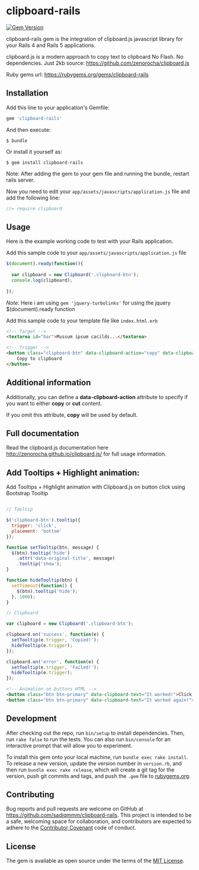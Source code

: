# clipboard-rails
[![Gem Version](https://badge.fury.io/rb/clipboard-rails.svg)](http://badge.fury.io/rb/clipboard-rails)

clipboard-rails gem is the integration of clipboard.js javascript library for your Rails 4 and Rails 5 applications.

clipboard.js is a modern approach to copy text to clipboard No Flash. No dependencies. Just 2kb
source: https://github.com/zenorocha/clipboard.js

Ruby gems url: https://rubygems.org/gems/clipboard-rails

## Installation

Add this line to your application's Gemfile:

```ruby
gem 'clipboard-rails'
```

And then execute:

    $ bundle

Or install it yourself as:

    $ gem install clipboard-rails

Note: After adding the gem to your gem file and running the bundle, restart rails server.

Now you need to edit your `app/assets/javascripts/application.js` file and add the following line:
``` javascript
//= require clipboard
```

## Usage

Here is the example working code to test with your Rails application.

Add this sample code to your `app/assets/javascripts/application.js` file

``` javascript
$(document).ready(function(){  
  
  var clipboard = new Clipboard('.clipboard-btn');
  console.log(clipboard);
	
});
```

*Note:* Here i am using `gem 'jquery-turbolinks'` for using the jquery $(document).ready function 

Add this sample code to your template file like `index.html.erb`

``` html
<!-- Target -->
<textarea id="bar">Mussum ipsum cacilds...</textarea>

<!-- Trigger -->
<button class="clipboard-btn" data-clipboard-action="copy" data-clipboard-target="#bar">
    Copy to clipboard
</button>
```
## Additional information

Additionally, you can define a **data-clipboard-action** attribute to specify if you want to either **copy** or **cut** content.

If you omit this attribute, **copy** will be used by default.

## Full documentation 

Read the clipboard.js documentation here http://zenorocha.github.io/clipboard.js/ for full usage information.


## Add Tooltips + Highlight animation: 

Add Tooltips + Highlight animation with Clipboard.js on button click using Bootstrap Tooltip

``` javascript

// Tooltip

$('clipboard-btn').tooltip({
  trigger: 'click',
  placement: 'bottom'
});

function setTooltip(btn, message) {
  $(btn).tooltip('hide')
    .attr('data-original-title', message)
    .tooltip('show');
}

function hideTooltip(btn) {
  setTimeout(function() {
    $(btn).tooltip('hide');
  }, 1000);
}

// Clipboard

var clipboard = new Clipboard('.clipboard-btn');

clipboard.on('success', function(e) {
  setTooltip(e.trigger, 'Copied!');
  hideTooltip(e.trigger);
});

clipboard.on('error', function(e) {
  setTooltip(e.trigger, 'Failed!');
  hideTooltip(e.trigger);
});
```

``` html
<!-- Animation on buttons HTML -->
<button class="btn btn-primary" data-clipboard-text="It worked!">Click me</button>
<button class="btn btn-primary" data-clipboard-text="It worked again!">Click me</button>
```



## Development

After checking out the repo, run `bin/setup` to install dependencies. Then, run `rake false` to run the tests. You can also run `bin/console` for an interactive prompt that will allow you to experiment.

To install this gem onto your local machine, run `bundle exec rake install`. To release a new version, update the version number in `version.rb`, and then run `bundle exec rake release`, which will create a git tag for the version, push git commits and tags, and push the `.gem` file to [rubygems.org](https://rubygems.org).

## Contributing

Bug reports and pull requests are welcome on GitHub at https://github.com/sadiqmmm/clipboard-rails. This project is intended to be a safe, welcoming space for collaboration, and contributors are expected to adhere to the [Contributor Covenant](http://contributor-covenant.org) code of conduct.


## License

The gem is available as open source under the terms of the [MIT License](http://opensource.org/licenses/MIT).

